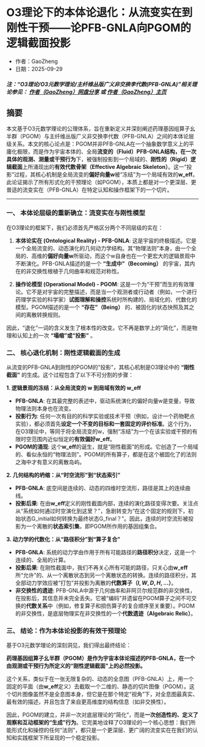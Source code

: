 # O3理论下的本体论退化：从流变实在到刚性干预——论PFB-GNLA向PGOM的逻辑截面投影

- 作者：GaoZheng
- 日期：2025-09-29

#### ***注：“O3理论/O3元数学理论/主纤维丛版广义非交换李代数(PFB-GNLA)”相关理论参见： [作者（GaoZheng）网盘分享](https://drive.google.com/drive/folders/1lrgVtvhEq8cNal0Aa0AjeCNQaRA8WERu?usp=sharing) 或 [作者（GaoZheng）主页](https://mymetamathematics.blogspot.com)***

## 摘要
本文基于O3元数学理论的公理体系，旨在重新定义并深刻阐述药理基因组算子幺半群（PGOM）与主纤维丛版广义非交换李代数（PFB-GNLA）之间的本体论层级关系。本文的核心论点是：PGOM并非PFB-GNLA在一个抽象数学意义上的平庸化极限，而是作为宇宙本体的、全局**流变的（Fluid）**PFB-GNLA结构，在一次具体的**观测、测量或干预行为**下，被强制投影到一个局域的、**刚性的（Rigid）逻辑截面**上所涌现出的**有效代数骨架（Effective Algebraic Skeleton）**。这一“投影”过程，其核心机制是全局流变的**偏好向量w**被“冻结”为一个局域有效的**w_eff**。此论证揭示了所有形式化的干预理论（如PGOM），本质上都是对一个更深层、更普适的流变实在（PFB-GNLA）在特定认知和操作框架下的一个切片。

---

### **一、 本体论层级的重新确立：流变实在与刚性模型**

在O3理论的框架下，我们必须首先严格区分两个不同层级的实在：

1.  **本体论实在 (Ontological Reality) - PFB-GNLA**: 这是宇宙的终极描述。它是一个全局流变的、动态演化的几何动力学结构。其“物理法则”本身，由一个全局的、高维的**偏好向量w**所驱动，而这个w自身也在一个更宏大的逻辑景观中不断演化。PFB-GNLA描述的是一个 **“生成中”（Becoming）** 的宇宙，其内在的非交换性根植于几何曲率和规范对称性。

2.  **操作论模型 (Operational Model) - PGOM**: 这是一个为“干预”而生的有效理论。它不是对宇宙的完整描述，而是当一个观测者或行动者（例如，一个进行药理学实验的科学家）**试图理解和操控**系统时所构建的、局域化的、代数化的模型。PGOM描述的是一个 **“存在”（Being）** 的、被固化的状态快照及其之间的离散转换规则。

因此，“退化”一词的含义发生了根本性的改变。它不再是数学上的“简化”，而是物理和认知上的一次 **“塌缩”或“投影”** 。

### **二、 核心退化机制：刚性逻辑截面的生成**

从流变的PFB-GNLA到刚性的PGOM的“投影”，其核心机制是O3理论中的 **“刚性截面”** 的生成。这个过程包含了以下不可分割的步骤：

**1. 逻辑景观的冻结：从全局流变的 w 到局域有效的 w_eff**
* **PFB-GNLA**: 在其最完整的表述中，驱动系统演化的偏好向量w是变量，导致物理法则本身也在流变。
* **投影行为**: 任何一次有目的的科学实验或技术干预（例如，设计一个药物靶点实验），都必须首先**设定一个不变的目标和一套固定的评价标准**。这个行为，在O3理论中，等同于将全局流变的w，强制“冻结”为一个在该实验或干预的有限时空范围内近似恒定的**有效偏好w_eff**。
* **PGOM的涌现**: 这个**w_eff**的诞生，就是“刚性截面”的形成。它创造了一个局域的、看似永恒的“物理法则”。PGOM的所有算子，都是在这个被固化了的法则之海中才有意义的离散岛屿。

**2. 几何结构的坍缩：从“时空流形”到“状态索引”**
* **PFB-GNLA**: 底空间是连续的、动态的四维时空流形，路径是其上的连续曲线。
* **投影后果**: 在由**w_eff**定义的刚性截面内部，连续的演化路径变得次要。关注点从“系统如何通过时空演化到这里？”，急剧转变为“在这个固定的规则下，初始状态G_initial如何转换为最终状态G_final？”。因此，连续的时空流形被投影为一个离散的**状态索引集**，即PGOM所作用的基因组集合。

**3. 动力学的代数化：从“路径积分”到“算子复合”**
* **PFB-GNLA**: 系统的动力学由作用于所有可能路径的**路径积分**决定，这是一个连续的、全局的计算。
* **投影后果**: 在刚性截面中，我们不再关心所有可能的路径，只关心由**w_eff**所“允许”的、从一个离散状态到另一个离散状态的转换。连续的路径积分，其全部动力学效应被“打包”并投影为离散的**代数算子（$I, W, D, H, ...$）**。
* **非交换性的遗迹**: PFB-GNLA中源于几何曲率和非阿贝尔规范群的非交换性，在投影后，其信息并未完全丢失。它被“编码”并遗留在PGOM算子之间不可交换的**代数关系**中（例如，修复算子和损伤算子的复合顺序至关重要）。PGOM的非交换性，是底层物理实在非交换性的一个**代数遗迹（Algebraic Relic）**。

### **三、 结论：作为本体论投影的有效干预理论**

基于O3元数学理论的深刻洞见，我们得出最终结论：

**药理基因组算子幺半群（PGOM）是作为宇宙本体论描述的PFB-GNLA，在一个由观测或干预行为所定义的“刚性逻辑截面”上的必然投影。**

这个关系，类似于在一张无限复杂的、动态的全息图（PFB-GNLA）上，用一个固定的平面（由**w_eff**定义）去截取一个二维的、静态的切片图像（PGOM）。这个切片图像虽然不是全息图本身，但它是在那个特定“视角”下，对全息图最真实、最有效的描述，并且包含了来自更高维度的结构信息（如非交换性）。

因此，PGOM的建立，并非一次对底层理论的“简化”，而是**一次创造性的、定义了观察和互动框架的“生成”行为**。它完美地诠释了O3理论的一个核心思想：我们所能形式化和操控的任何“法则”，都只是一个更深层、更广阔的流变实在在我们的认知和实践框架下所呈现的一个稳定投影。